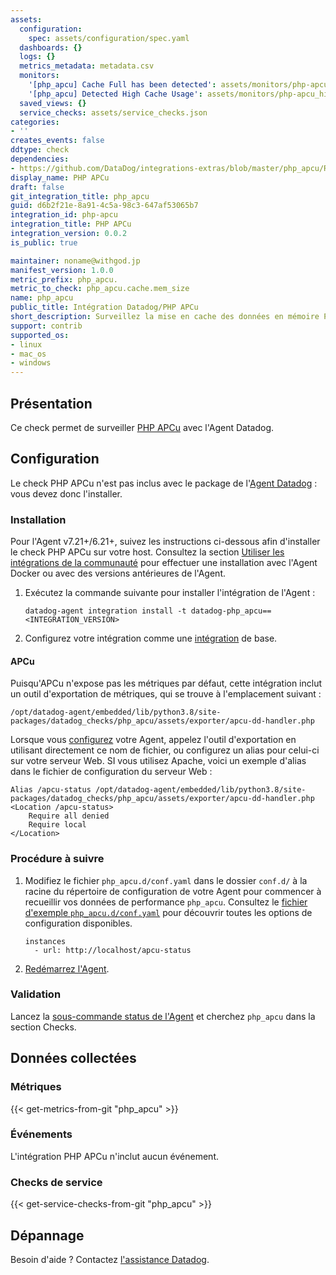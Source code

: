 ```yaml
---
assets:
  configuration:
    spec: assets/configuration/spec.yaml
  dashboards: {}
  logs: {}
  metrics_metadata: metadata.csv
  monitors:
    '[php_apcu] Cache Full has been detected': assets/monitors/php-apcu_expunges.json
    '[php_apcu] Detected High Cache Usage': assets/monitors/php-apcu_high_usage.json
  saved_views: {}
  service_checks: assets/service_checks.json
categories:
- ''
creates_events: false
ddtype: check
dependencies:
- https://github.com/DataDog/integrations-extras/blob/master/php_apcu/README.md
display_name: PHP APCu
draft: false
git_integration_title: php_apcu
guid: d6b2f21e-8a91-4c5a-98c3-647af53065b7
integration_id: php-apcu
integration_title: PHP APCu
integration_version: 0.0.2
is_public: true

maintainer: noname@withgod.jp
manifest_version: 1.0.0
metric_prefix: php_apcu.
metric_to_check: php_apcu.cache.mem_size
name: php_apcu
public_title: Intégration Datadog/PHP APCu
short_description: Surveillez la mise en cache des données en mémoire PHP APCu.
support: contrib
supported_os:
- linux
- mac_os
- windows
---
```




## Présentation

Ce check permet de surveiller [PHP APCu][1] avec l'Agent Datadog.

## Configuration

Le check PHP APCu n'est pas inclus avec le package de l'[Agent Datadog][2] : vous devez donc l'installer.

### Installation

Pour l'Agent v7.21+/6.21+, suivez les instructions ci-dessous afin d'installer le check PHP APCu sur votre host. Consultez la section [Utiliser les intégrations de la communauté][3] pour effectuer une installation avec l'Agent Docker ou avec des versions antérieures de l'Agent.

1. Exécutez la commande suivante pour installer l'intégration de l'Agent :

   ```shell
   datadog-agent integration install -t datadog-php_apcu==<INTEGRATION_VERSION>
   ```

2. Configurez votre intégration comme une [intégration][4] de base.

#### APCu

Puisqu'APCu n'expose pas les métriques par défaut, cette intégration inclut un outil d'exportation de métriques, qui se trouve à l'emplacement suivant :

```
/opt/datadog-agent/embedded/lib/python3.8/site-packages/datadog_checks/php_apcu/assets/exporter/apcu-dd-handler.php
```

Lorsque vous [configurez](#configuration) votre Agent, appelez l'outil d'exportation en utilisant directement ce nom de fichier, ou configurez un alias pour celui-ci sur votre serveur Web. SI vous utilisez Apache, voici un exemple d'alias dans le fichier de configuration du serveur Web :

```
Alias /apcu-status /opt/datadog-agent/embedded/lib/python3.8/site-packages/datadog_checks/php_apcu/assets/exporter/apcu-dd-handler.php
<Location /apcu-status>
    Require all denied
    Require local
</Location>
```

### Procédure à suivre

1. Modifiez le fichier `php_apcu.d/conf.yaml` dans le dossier `conf.d/` à la racine du répertoire de configuration de votre Agent pour commencer à recueillir vos données de performance `php_apcu`. Consultez le [fichier d'exemple `php_apcu.d/conf.yaml`][5] pour découvrir toutes les options de configuration disponibles.
    ```
    instances
      - url: http://localhost/apcu-status
    ```

2. [Redémarrez l'Agent][6].

### Validation

Lancez la [sous-commande status de l'Agent][7] et cherchez `php_apcu` dans la section Checks.

## Données collectées

### Métriques
{{< get-metrics-from-git "php_apcu" >}}


### Événements

L'intégration PHP APCu n'inclut aucun événement.

### Checks de service
{{< get-service-checks-from-git "php_apcu" >}}


## Dépannage

Besoin d'aide ? Contactez [l'assistance Datadog][10].


[1]: https://www.php.net/manual/en/book.apcu.php
[2]: https://app.datadoghq.com/account/settings#agent
[3]: https://docs.datadoghq.com/fr/agent/guide/use-community-integrations/
[4]: https://docs.datadoghq.com/fr/getting_started/integrations/
[5]: https://github.com/DataDog/integrations-extras/blob/master/php_apcu/datadog_checks/php_apcu/data/conf.yaml.example
[6]: https://docs.datadoghq.com/fr/agent/guide/agent-commands/#start-stop-and-restart-the-agent
[7]: https://docs.datadoghq.com/fr/agent/guide/agent-commands/#agent-status-and-information
[8]: https://github.com/DataDog/integrations-extras/blob/master/php_apcu/metadata.csv
[9]: https://github.com/DataDog/integrations-extras/blob/master/php_apcu/assets/service_checks.json
[10]: https://docs.datadoghq.com/fr/help/
